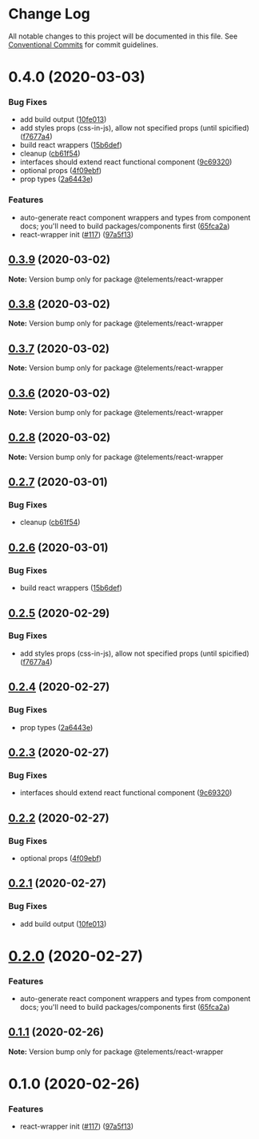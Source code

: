# Change Log

All notable changes to this project will be documented in this file.
See [Conventional Commits](https://conventionalcommits.org) for commit guidelines.

# 0.4.0 (2020-03-03)

### Bug Fixes

- add build output ([10fe013](https://github.com/telekom/telements/commit/10fe013d0305bbe4eb8983315454ee362b4df61a))
- add styles props (css-in-js), allow not specified props (until spicified) ([f7677a4](https://github.com/telekom/telements/commit/f7677a41a29aa5bb1905be31f7edfca91d8f31dd))
- build react wrappers ([15b6def](https://github.com/telekom/telements/commit/15b6def31600e07eef52feccbc0e26bc2503bf66))
- cleanup ([cb61f54](https://github.com/telekom/telements/commit/cb61f547facbfde0458daa42b28b7c7dc4542401))
- interfaces should extend react functional component ([9c69320](https://github.com/telekom/telements/commit/9c6932018da57de6a0ed51c6aa9b820c5edc723e))
- optional props ([4f09ebf](https://github.com/telekom/telements/commit/4f09ebff1ac59c82533a9b0c7d5713dcc7bf7513))
- prop types ([2a6443e](https://github.com/telekom/telements/commit/2a6443e4bf49cfb75f518c8ba1958299aeb8212d))

### Features

- auto-generate react component wrappers and types from component docs; you'll need to build packages/components first ([65fca2a](https://github.com/telekom/telements/commit/65fca2a64bdc87f973834623413fd87f8a9d45bc))
- react-wrapper init ([#117](https://github.com/telekom/telements/issues/117)) ([97a5f13](https://github.com/telekom/telements/commit/97a5f13664a084458d36c1f443443a690f1cd240))

## [0.3.9](https://github.com/telekom/telements/compare/@telements/react-wrapper@0.3.8...@telements/react-wrapper@0.3.9) (2020-03-02)

**Note:** Version bump only for package @telements/react-wrapper

## [0.3.8](https://github.com/telekom/telements/compare/@telements/react-wrapper@0.3.7...@telements/react-wrapper@0.3.8) (2020-03-02)

**Note:** Version bump only for package @telements/react-wrapper

## [0.3.7](https://github.com/telekom/telements/compare/@telements/react-wrapper@0.3.6...@telements/react-wrapper@0.3.7) (2020-03-02)

**Note:** Version bump only for package @telements/react-wrapper

## [0.3.6](https://github.com/telekom/telements/compare/@telements/react-wrapper@0.2.8...@telements/react-wrapper@0.3.6) (2020-03-02)

**Note:** Version bump only for package @telements/react-wrapper

## [0.2.8](https://github.com/telekom/telements/compare/@telements/react-wrapper@0.2.7...@telements/react-wrapper@0.2.8) (2020-03-02)

**Note:** Version bump only for package @telements/react-wrapper

## [0.2.7](https://github.com/telekom/telements/compare/@telements/react-wrapper@0.2.6...@telements/react-wrapper@0.2.7) (2020-03-01)

### Bug Fixes

- cleanup ([cb61f54](https://github.com/telekom/telements/commit/cb61f547facbfde0458daa42b28b7c7dc4542401))

## [0.2.6](https://github.com/telekom/telements/compare/@telements/react-wrapper@0.2.5...@telements/react-wrapper@0.2.6) (2020-03-01)

### Bug Fixes

- build react wrappers ([15b6def](https://github.com/telekom/telements/commit/15b6def31600e07eef52feccbc0e26bc2503bf66))

## [0.2.5](https://github.com/telekom/telements/compare/@telements/react-wrapper@0.2.4...@telements/react-wrapper@0.2.5) (2020-02-29)

### Bug Fixes

- add styles props (css-in-js), allow not specified props (until spicified) ([f7677a4](https://github.com/telekom/telements/commit/f7677a41a29aa5bb1905be31f7edfca91d8f31dd))

## [0.2.4](https://github.com/telekom/telements/compare/@telements/react-wrapper@0.2.3...@telements/react-wrapper@0.2.4) (2020-02-27)

### Bug Fixes

- prop types ([2a6443e](https://github.com/telekom/telements/commit/2a6443e4bf49cfb75f518c8ba1958299aeb8212d))

## [0.2.3](https://github.com/telekom/telements/compare/@telements/react-wrapper@0.2.2...@telements/react-wrapper@0.2.3) (2020-02-27)

### Bug Fixes

- interfaces should extend react functional component ([9c69320](https://github.com/telekom/telements/commit/9c6932018da57de6a0ed51c6aa9b820c5edc723e))

## [0.2.2](https://github.com/telekom/telements/compare/@telements/react-wrapper@0.2.1...@telements/react-wrapper@0.2.2) (2020-02-27)

### Bug Fixes

- optional props ([4f09ebf](https://github.com/telekom/telements/commit/4f09ebff1ac59c82533a9b0c7d5713dcc7bf7513))

## [0.2.1](https://github.com/telekom/telements/compare/@telements/react-wrapper@0.2.0...@telements/react-wrapper@0.2.1) (2020-02-27)

### Bug Fixes

- add build output ([10fe013](https://github.com/telekom/telements/commit/10fe013d0305bbe4eb8983315454ee362b4df61a))

# [0.2.0](https://github.com/telekom/telements/compare/@telements/react-wrapper@0.1.1...@telements/react-wrapper@0.2.0) (2020-02-27)

### Features

- auto-generate react component wrappers and types from component docs; you'll need to build packages/components first ([65fca2a](https://github.com/telekom/telements/commit/65fca2a64bdc87f973834623413fd87f8a9d45bc))

## [0.1.1](https://github.com/telekom/telements/compare/@telements/react-wrapper@0.1.0...@telements/react-wrapper@0.1.1) (2020-02-26)

**Note:** Version bump only for package @telements/react-wrapper

# 0.1.0 (2020-02-26)

### Features

- react-wrapper init ([#117](https://github.com/telekom/telements/issues/117)) ([97a5f13](https://github.com/telekom/telements/commit/97a5f13664a084458d36c1f443443a690f1cd240))

